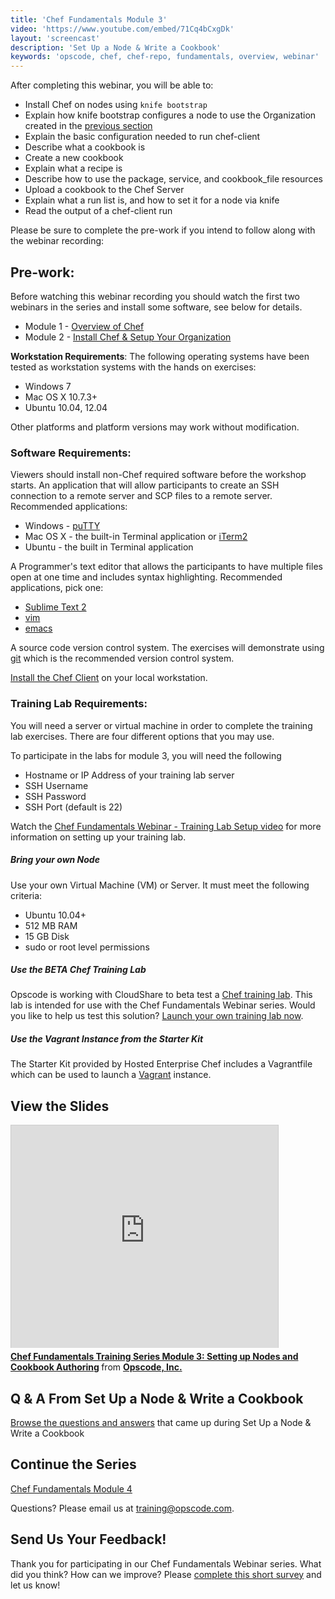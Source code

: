 ```yaml
---
title: 'Chef Fundamentals Module 3'
video: 'https://www.youtube.com/embed/71Cq4bCxgDk'
layout: 'screencast'
description: 'Set Up a Node & Write a Cookbook'
keywords: 'opscode, chef, chef-repo, fundamentals, overview, webinar'
---
```


After completing this webinar, you will be able to:

- Install Chef on nodes using `knife bootstrap`
- Explain how knife bootstrap configures a node to use the Organization created in the [previous section][fundi-week-2]
- Explain the basic configuration needed to run chef-client
- Describe what a cookbook is
- Create a new cookbook
- Explain what a recipe is
- Describe how to use the package, service, and cookbook_file resources
- Upload a cookbook to the Chef Server
- Explain what a run list is, and how to set it for a node via knife
- Read the output of a chef-client run 


Please be sure to complete the pre-work if you intend to follow along with the webinar recording:

## Pre-work:

Before watching this webinar recording you should watch the first two webinars in the series and install some software, see below for details.

- Module 1 - [Overview of Chef][fundi-week-1]
- Module 2 - [Install Chef & Setup Your Organization][fundi-week-2]

**Workstation Requirements**: The following operating systems have been tested as workstation systems with the hands on exercises:

- Windows 7
- Mac OS X 10.7.3+
- Ubuntu 10.04, 12.04

Other platforms and platform versions may work without modification.

### Software Requirements:

Viewers should install non-Chef required software before the workshop starts.
An application that will allow participants to create an SSH connection to a remote server and SCP files to a remote server.  Recommended applications:

- Windows - [puTTY][puTTY]
- Mac OS X - the built-in Terminal application or [iTerm2][iTerm2]
- Ubuntu - the built in Terminal application

A Programmer's text editor that allows the participants to have multiple files open at one time and includes syntax highlighting.  Recommended applications, pick one:

- [Sublime Text 2][sublime-text-2]
- [vim][vim]
- [emacs][emacs]

A source code version control system.  The exercises will demonstrate using [git][git] which is the recommended version control system.

[Install the Chef Client][omnibus-installer] on your local workstation.

### Training Lab Requirements:

You will need a server or virtual machine in order to complete the training lab exercises.  There are four different options that you may use.

To participate in the labs for module 3, you will need the following

- Hostname or IP Address of your training lab server
- SSH Username 
- SSH Password
- SSH Port (default is 22)

Watch the [Chef Fundamentals Webinar - Training Lab Setup video][youtube-training-lab] for more information on setting up your training lab.

##### Bring your own Node

Use your own Virtual Machine (VM) or Server.  It must meet the following criteria:

- Ubuntu 10.04+
- 512 MB RAM
- 15 GB Disk
- sudo or root level permissions

##### Use the BETA Chef Training Lab

Opscode is working with CloudShare to beta test a [Chef training lab][chef-lab].  This lab is intended for use with the Chef Fundamentals Webinar series.  Would you like to help us test this solution?  [Launch your own training lab now][chef-lab].

##### Use the Vagrant Instance from the Starter Kit

The Starter Kit provided by Hosted Enterprise Chef includes a Vagrantfile which can be used to launch a [Vagrant][vagrantup] instance.

## View the Slides

<iframe src="http://www.slideshare.net/slideshow/embed_code/27791349" width="427" height="356" frameborder="0" marginwidth="0" marginheight="0" scrolling="no" style="border:1px solid #CCC;border-width:1px 1px 0;margin-bottom:5px" allowfullscreen> </iframe> <div style="margin-bottom:5px"> <strong> <a href="https://www.slideshare.net/opscode/week-3-setup-node-and-write-cookbook" title="Chef Fundamentals Training Series Module 3: Setting up Nodes and Cookbook Authoring" target="_blank">Chef Fundamentals Training Series Module 3: Setting up Nodes and Cookbook Authoring</a> </strong> from <strong><a href="http://www.slideshare.net/opscode" target="_blank">Opscode, Inc.</a></strong> </div>

## Q & A From Set Up a Node & Write a Cookbook

[Browse the questions and answers][fundi-week-3-qa] that came up during Set Up a Node & Write a Cookbook

## Continue the Series

[Chef Fundamentals Module 4][fundi-week-4]

Questions? Please email us at [training@opscode.com][trainging-at-opscode-com].

## Send Us Your Feedback!

Thank you for participating in our Chef Fundamentals Webinar series.  What did you think?  How can we improve?  Please [complete this short survey][survey] and let us know!

[fundi-week-1]: /screencasts/fundi-webinar-week-1
[fundi-week-2]: /screencasts/fundi-webinar-week-2
[fundi-week-3]: /screencasts/fundi-webinar-week-3
[fundi-week-4]: /screencasts/fundi-webinar-week-4
[fundi-week-5]: /screencasts/fundi-webinar-week-5
[puTTY]: http://www.chiark.greenend.org.uk/~sgtatham/putty/download.html
[iTerm2]: http://www.iterm2.com/#/section/home
[sublime-text-2]: http://www.sublimetext.com/
[vim]: http://www.vim.org/
[emacs]: http://www.gnu.org/software/emacs/
[git]: http://git-scm.com/
[trainging-at-opscode-com]: mailto:training@opscode.com
[omnibus-installer]: http://www.opscode.com/chef/install/
[chef-lab]: http://opscode-cheflab.herokuapp.com/labs/fundamentalswebinar/ubuntu/attend
[vagrantup]:  http://vagrantup.com
[youtube-training-lab]: http://youtu.be/4RrzK1ozitE
[week-4-signup]: http://pages.opscode.com/20131107-chef-fundamentals-module-4.html
[fundi-week-3-qa]: http://pages.opscode.com/rs/opscode/images/chef-fundamentals-module-3-qa.pdf
[survey]: https://www.surveymonkey.com/s/H53HFMH
